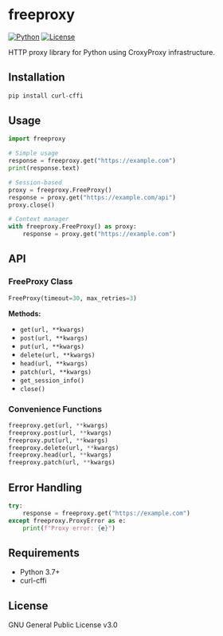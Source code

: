 # freeproxy

[![Python](https://img.shields.io/badge/python-3.7+-blue.svg)](https://www.python.org/downloads/)
[![License](https://img.shields.io/badge/license-GPL%20v3-blue.svg)](LICENSE)

HTTP proxy library for Python using CroxyProxy infrastructure.

## Installation

```bash
pip install curl-cffi
```

## Usage

```python
import freeproxy

# Simple usage
response = freeproxy.get("https://example.com")
print(response.text)

# Session-based
proxy = freeproxy.FreeProxy()
response = proxy.get("https://example.com/api")
proxy.close()

# Context manager
with freeproxy.FreeProxy() as proxy:
    response = proxy.get("https://example.com")
```

## API

### FreeProxy Class

```python
FreeProxy(timeout=30, max_retries=3)
```

**Methods:**
- `get(url, **kwargs)`
- `post(url, **kwargs)`  
- `put(url, **kwargs)`
- `delete(url, **kwargs)`
- `head(url, **kwargs)`
- `patch(url, **kwargs)`
- `get_session_info()`
- `close()`

### Convenience Functions

```python
freeproxy.get(url, **kwargs)
freeproxy.post(url, **kwargs)
freeproxy.put(url, **kwargs)
freeproxy.delete(url, **kwargs)
freeproxy.head(url, **kwargs)
freeproxy.patch(url, **kwargs)
```

## Error Handling

```python
try:
    response = freeproxy.get("https://example.com")
except freeproxy.ProxyError as e:
    print(f"Proxy error: {e}")
```

## Requirements

- Python 3.7+
- curl-cffi

## License

GNU General Public License v3.0
